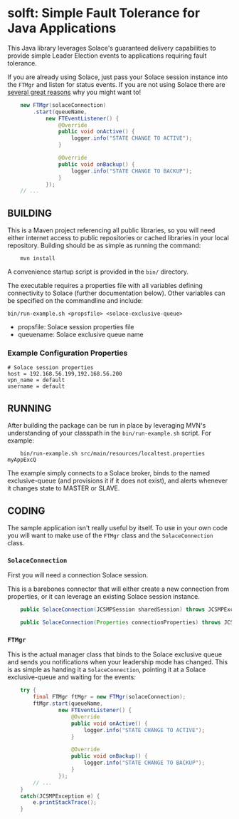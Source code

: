# solft: Simple Fault Tolerance for Java Applications

This Java library leverages Solace's guaranteed delivery capabilities to provide simple 
Leader Election events to applications requiring fault tolerance.

If you are already using Solace, just pass your Solace session instance into the 
`FTMgr` and listen for status events. If you are not using Solace there are [several 
great reasons](https://solace.com/) why you might want to!

```java
    new FTMgr(solaceConnection)
        .start(queueName,
            new FTEventListener() {
                @Override
                public void onActive() {
                    logger.info("STATE CHANGE TO ACTIVE");
                }

                @Override
                public void onBackup() {
                    logger.info("STATE CHANGE TO BACKUP");
                }
            });
    // ...
```
## BUILDING

This is a Maven project referencing all public libraries, so you will need
either internet access to public repositories or cached libraries in your
local repository. Building should be as simple as running the command:

        mvn install

A convenience startup script is provided in the `bin/` directory.

The executable requires a properties file with all variables defining connectivity
to Solace (further documentation below). Other variables can be
specified on the commandline and include:

`bin/run-example.sh <propsfile> <solace-exclusive-queue> `
- propsfile: Solace session properties file
- queuename: Solace exclusive queue name


### Example Configuration Properties

```
# Solace session properties
host = 192.168.56.199,192.168.56.200
vpn_name = default
username = default
```

## RUNNING

After building the package can be run in place by leveraging MVN's understanding
of your classpath in the `bin/run-example.sh` script. For example:

        bin/run-example.sh src/main/resources/localtest.properties myAppExcQ
        
The example simply connects to a Solace broker, binds to the named exclusive-queue 
(and provisions it if it does not exist), and alerts whenever it changes state to MASTER or SLAVE.

## CODING

The sample application isn't really useful by itself. To use in your own code you will want 
to make use of the `FTMgr` class and the `SolaceConnection` class.

### `SolaceConnection`

First you will need a connection Solace session.

This is a barebones connector that will either create a new connection from properties, 
or it can leverage an existing Solace session instance.

```java
    public SolaceConnection(JCSMPSession sharedSession) throws JCSMPException;

    public SolaceConnection(Properties connectionProperties) throws JCSMPException;
```

### `FTMgr`

This is the actual manager class that binds to the Solace exclusive queue and sends you 
notifications when your leadership mode has changed. This is as simple as handing it a `SolaceConnection`,
pointing it at a Solace exclusive-queue and waiting for the events:

```java
    try {
        final FTMgr ftMgr = new FTMgr(solaceConnection);
        ftMgr.start(queueName,
                new FTEventListener() {
                    @Override
                    public void onActive() {
                        logger.info("STATE CHANGE TO ACTIVE");
                    }

                    @Override
                    public void onBackup() {
                        logger.info("STATE CHANGE TO BACKUP");
                    }
                });
        // ...
    }
    catch(JCSMPException e) {
        e.printStackTrace();
    }
```
